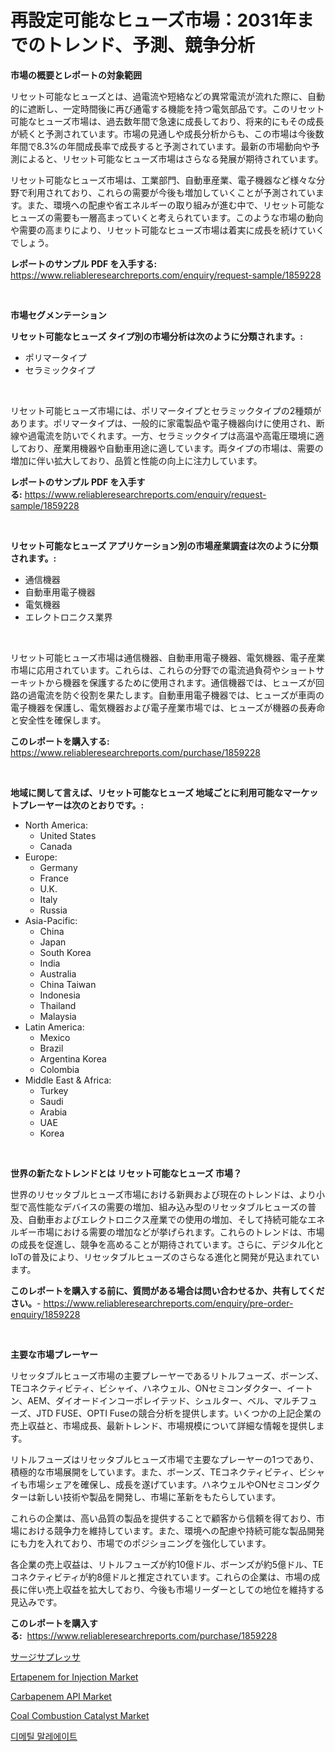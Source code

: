 <p><h1>再設定可能なヒューズ市場：2031年までのトレンド、予測、競争分析</h1></p><p><strong>市場の概要とレポートの対象範囲</strong></p>
<p><p>リセット可能なヒューズとは、過電流や短絡などの異常電流が流れた際に、自動的に遮断し、一定時間後に再び通電する機能を持つ電気部品です。このリセット可能なヒューズ市場は、過去数年間で急速に成長しており、将来的にもその成長が続くと予測されています。市場の見通しや成長分析からも、この市場は今後数年間で8.3%の年間成長率で成長すると予測されています。最新の市場動向や予測によると、リセット可能なヒューズ市場はさらなる発展が期待されています。</p><p>リセット可能なヒューズ市場は、工業部門、自動車産業、電子機器など様々な分野で利用されており、これらの需要が今後も増加していくことが予測されています。また、環境への配慮や省エネルギーの取り組みが進む中で、リセット可能なヒューズの需要も一層高まっていくと考えられています。このような市場の動向や需要の高まりにより、リセット可能なヒューズ市場は着実に成長を続けていくでしょう。</p></p>
<p><strong>レポートのサンプル PDF を入手する:</strong> <a href="https://www.reliableresearchreports.com/enquiry/request-sample/1859228">https://www.reliableresearchreports.com/enquiry/request-sample/1859228</a></p>
<p>&nbsp;</p>
<p><strong>市場セグメンテーション</strong></p>
<p><strong>リセット可能なヒューズ タイプ別の市場分析は次のように分類されます。:</strong></p>
<p><ul><li>ポリマータイプ</li><li>セラミックタイプ</li></ul></p>
<p>&nbsp;</p>
<p><p>リセット可能ヒューズ市場には、ポリマータイプとセラミックタイプの2種類があります。ポリマータイプは、一般的に家電製品や電子機器向けに使用され、断線や過電流を防いでくれます。一方、セラミックタイプは高温や高電圧環境に適しており、産業用機器や自動車用途に適しています。両タイプの市場は、需要の増加に伴い拡大しており、品質と性能の向上に注力しています。</p></p>
<p><strong>レポートのサンプル PDF を入手する:</strong>&nbsp;<a href="https://www.reliableresearchreports.com/enquiry/request-sample/1859228">https://www.reliableresearchreports.com/enquiry/request-sample/1859228</a></p>
<p>&nbsp;</p>
<p><strong> リセット可能なヒューズ アプリケーション別の市場産業調査は次のように分類されます。:</strong></p>
<p><ul><li>通信機器</li><li>自動車用電子機器</li><li>電気機器</li><li>エレクトロニクス業界</li></ul></p>
<p>&nbsp;</p>
<p><p>リセット可能ヒューズ市場は通信機器、自動車用電子機器、電気機器、電子産業市場に応用されています。これらは、これらの分野での電流過負荷やショートサーキットから機器を保護するために使用されます。通信機器では、ヒューズが回路の過電流を防ぐ役割を果たします。自動車用電子機器では、ヒューズが車両の電子機器を保護し、電気機器および電子産業市場では、ヒューズが機器の長寿命と安全性を確保します。</p></p>
<p><strong>このレポートを購入する:</strong>&nbsp; <a href="https://www.reliableresearchreports.com/purchase/1859228">https://www.reliableresearchreports.com/purchase/1859228</a></p>
<p>&nbsp;</p>
<p><strong>地域に関して言えば、リセット可能なヒューズ 地域ごとに利用可能なマーケットプレーヤーは次のとおりです。:</strong></p>
<p><ul>
    <li>
        North America:
        <ul>
            <li>United States</li>
            <li>Canada</li>
        </ul>
    </li>
    <li>
        Europe:
        <ul>
            <li>Germany</li>
            <li>France</li>
            <li>U.K.</li>
            <li>Italy</li>
            <li>Russia</li>
        </ul>
    </li>
    <li>
        Asia-Pacific:
        <ul>
            <li>China</li>
            <li>Japan</li>
            <li>South Korea</li>
            <li>India</li>
            <li>Australia</li>
            <li>China Taiwan</li>
            <li>Indonesia</li>
            <li>Thailand</li>
            <li>Malaysia</li>
        </ul>
    </li>
    <li>
        Latin America:
        <ul>
            <li>Mexico</li>
            <li>Brazil</li>
            <li>Argentina Korea</li>
            <li>Colombia</li>
        </ul>
    </li>
    <li>
        Middle East & Africa:
        <ul>
            <li>Turkey</li>
            <li>Saudi</li>
            <li>Arabia</li>
            <li>UAE</li>
            <li>Korea</li>
        </ul>
    </li>
    </ul></p>
<p>&nbsp;</p>
<p><strong>世界の新たなトレンドとは リセット可能なヒューズ 市場？</strong></p>
<p><p>世界のリセッ​​タブルヒューズ市場における新興および現在のトレンドは、より小型で高性能なデバイスの需要の増加、組み込み型のリセッ​​タブルヒューズの普及、自動車およびエレクトロニクス産業での使用の増加、そして持続可能なエネルギー市場における需要の増加などが挙げられます。これらのトレンドは、市場の成長を促進し、競争を高めることが期待されています。さらに、デジタル化とIoTの普及により、リセッ​​タブルヒューズのさらなる進化と開発が見込まれています。</p></p>
<p><strong>このレポートを購入する前に、質問がある場合は問い合わせるか、共有してください。</strong>- <a href="https://www.reliableresearchreports.com/enquiry/pre-order-enquiry/1859228">https://www.reliableresearchreports.com/enquiry/pre-order-enquiry/1859228</a></p>
<p>&nbsp;</p>
<p><strong>主要な市場プレーヤー</strong></p>
<p><p>リセッタブルヒューズ市場の主要プレーヤーであるリトルフューズ、ボーンズ、TEコネクティビティ、ビシャイ、ハネウェル、ONセミコンダクター、イートン、AEM、ダイオードインコーポレイテッド、シュルター、ベル、マルチフューズ、JTD FUSE、OPTI Fuseの競合分析を提供します。いくつかの上記企業の売上収益と、市場成長、最新トレンド、市場規模について詳細な情報を提供します。</p><p>リトルフューズはリセッタブルヒューズ市場で主要なプレーヤーの1つであり、積極的な市場展開をしています。また、ボーンズ、TEコネクティビティ、ビシャイも市場シェアを確保し、成長を遂げています。ハネウェルやONセミコンダクターは新しい技術や製品を開発し、市場に革新をもたらしています。</p><p>これらの企業は、高い品質の製品を提供することで顧客から信頼を得ており、市場における競争力を維持しています。また、環境への配慮や持続可能な製品開発にも力を入れており、市場でのポジショニングを強化しています。</p><p>各企業の売上収益は、リトルフューズが約10億ドル、ボーンズが約5億ドル、TEコネクティビティが約8億ドルと推定されています。これらの企業は、市場の成長に伴い売上収益を拡大しており、今後も市場リーダーとしての地位を維持する見込みです。</p></p>
<p><strong>このレポートを購入する:</strong>&nbsp;&nbsp;<a href="https://www.reliableresearchreports.com/purchase/1859228">https://www.reliableresearchreports.com/purchase/1859228</a></p>
<p><p><a href="https://github.com/mreklxf44233/Market-Research-Report-List-1/blob/main/1060252192215.md">サージサプレッサ</a></p><p><a href="https://issuu.com/reportprime-2/docs/ertapenem-for-injection-market-size-2030.pptx">Ertapenem for Injection Market</a></p><p><a href="https://issuu.com/reportprime-2/docs/carbapenem-api-market-size-2030.pptx">Carbapenem API Market</a></p><p><a href="https://github.com/angelajermaine/Market-Research-Report-List-2/blob/main/coal-combustion-catalyst-market.md">Coal Combustion Catalyst Market</a></p><p><a href="https://github.com/oajzkywllm460/Market-Research-Report-List-1/blob/main/6114502192030.md">디메틸 말레에이트</a></p></p>